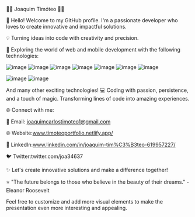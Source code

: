 👨‍💻 Joaquim Timóteo 👨‍💻

👋 Hello! Welcome to my GitHub profile. I'm a passionate developer who loves to create innovative and impactful solutions.

💡 Turning ideas into code with creativity and precision.

🚀 Exploring the world of web and mobile development with the following technologies:

![image](https://github.com/joaquimtimoteo/joaquimtimoteo/assets/109276363/db3cfd93-4981-4e9d-bc9f-7298a041311e)
![image](https://github.com/joaquimtimoteo/joaquimtimoteo/assets/109276363/b510a86a-70d0-4ece-ab10-fb25393eade7)
![image](https://github.com/joaquimtimoteo/joaquimtimoteo/assets/109276363/6c8f4fbd-e9aa-44cb-8940-327ad9d4a0d8)
![image](https://github.com/joaquimtimoteo/joaquimtimoteo/assets/109276363/36b50d11-9d5c-481e-b4dc-2bac180880e8)
![image](https://github.com/joaquimtimoteo/joaquimtimoteo/assets/109276363/3796a3c9-a2e2-4092-9aa6-9b1c16cc06f5)
![image](https://github.com/joaquimtimoteo/joaquimtimoteo/assets/109276363/b21f9c38-a6a5-4330-be60-f17265275dd2)
![image](https://github.com/joaquimtimoteo/joaquimtimoteo/assets/109276363/82916ec8-425e-44c9-9e22-ae0d995cedc7)

![image](https://github.com/joaquimtimoteo/joaquimtimoteo/assets/109276363/6bad99fb-e680-48ce-a44f-c425aadfbe7e)
![image](https://github.com/joaquimtimoteo/joaquimtimoteo/assets/109276363/10b6e05b-5fb4-4a80-a995-33a3ad120709)

And many other exciting technologies!
💻 Coding with passion, persistence, and a touch of magic. Transforming lines of code into amazing experiences.

🌐 Connect with me:

📧 Email: joaquimcarlostimoteo1@gmail.com

🌐 Website:www.timoteoportfolio.netlify.app/

🔗 LinkedIn:www.linkedin.com/in/joaquim-tim%C3%B3teo-619957227/

🐦 Twitter:twitter.com/joa34637

✨ Let's create innovative solutions and make a difference together!

⭐️ "The future belongs to those who believe in the beauty of their dreams." - Eleanor Roosevelt

Feel free to customize and add more visual elements to make the presentation even more interesting and appealing.
